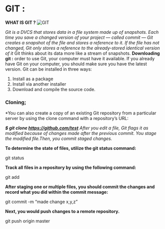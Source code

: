 # GIT :
**WHAT IS GIT ?** 
![GIT](https://git-scm.com/book/en/v2/images/areas.png)

*Git is a DVCS that stores data in a file system made up of snapshots. Each time you save a changed version of your project — called commit — Git creates a snapshot of the file and stores a reference to it. If the file has not changed, Git only stores a reference to the already-stored identical version of it*
Git thinks about its data more like a stream of snapshots. 
**Downloading git :** 
 order to use Git, your computer must have it available. If you already have Git on your computer, you should make sure you have the latest version.
Git can be installed in three ways:
1. Install as a package
1. Install via another installer
1. Download and compile the source code.
### Cloning;

*You can also create a copy of an existing Git repository from a particular server by using the clone command with a repository’s URL:

***$ git clone https://github.com/test***
 *After you edit a file, Git flags it as modified because of changes made after the previous commit.
You stage the modified file.Then, you commit staged changes.*

**To determine the state of files, utilize the git status command:**
 
 git status

**Track all files in a repository by using the following command:**

git add

**After staging one or multiple files, you should commit the changes and record what you did within the commit message:**

git commit -m “made change x,y,z”

**Next, you would push changes to a remote repository.**

git push origin master
